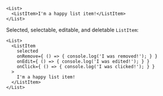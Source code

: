 ```
<List>
  <ListItem>I'm a happy list item!</ListItem>
</List>
```

Selected, selectable, editable, and deletable `ListItem`:
```
<List>
  <ListItem
    selected
    onRemove={ () => { console.log('I was removed!'); } }
    onEdit={ () => { console.log('I was edited!'); } }
    onClick={ () => { console.log('I was clicked!'); } }
  >
    I'm a happy list item!
  </ListItem>
</List>
```
